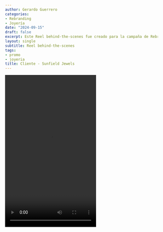 ```yaml
---
author: Gerardo Guerrero
categories:
- Rebranding
- Joyería
date: "2024-09-15"
draft: false
excerpt: Este Reel behind-the-scenes fue creado para la campaña de Rebranding de Sunfield Jewels, una empresa catalana de joyería. 
layout: single
subtitle: Reel behind-the-scenes
tags:
- promo
- joyeria
title: Cliente - Sunfield Jewels
---
```


<video controls width="300" height="500">
  <source src="logoProcess_1.MP4" type="video/mp4">
  Video promocional Cliente - Sunfield Jewels
</video>